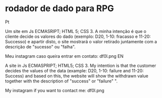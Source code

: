 # rodador de dado para RPG
Pt <p>
 Um site em Js ECMASRIPT; HTML 5; CSS 3.
 A minha intenção é que o cliente decide os valores do dado (exemplo: D20, 1-10: fracasso e 11-20: Successo) e apartir disto, o site mostrará o valor retirado juntamente com a descrição de "sucesso" ou "falha". <p>
Meu instagram caso queira entrar em contato: df0l.png
EN <p>
A site in Js ECMASPRIPT; HTML5; CSS 3.
 My intention is that the customer decides the values of the data (example: D20, 1-10: failure and 11-20: Success) and based on this, the website will show the withdrawn value together with the description of "success" or "failure" ". <p>
My instagram if you want to contact me: df0l.png